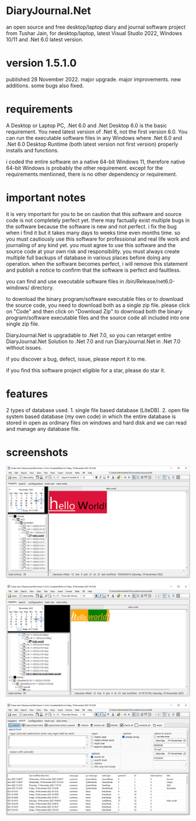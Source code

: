 # DiaryJournal.Net
 an open source and free desktop/laptop diary and journal software project from Tushar Jain, for desktop/laptop, latest Visual Studio 2022, Windows 10/11 and .Net 6.0 latest version.

# version 1.5.1.0
published 28 November 2022. major upgrade. major improvements. new additions. some bugs also fixed.

# requirements
A Desktop or Laptop PC, .Net 6.0 and .Net Desktop 6.0 is the basic requirement. You need latest version of .Net 6, not the first version 6.0. You can run the executable software files in any Windows where .Net 6.0 and .Net 6.0 Desktop Runtime (both latest version not first version) properly installs and functions.

i coded the entire software on a native 64-bit Windows 11, therefore native 64-bit Windows is probably the other requirement. except for the requirements mentioned, there is no other dependency or requirement.

# important notes
it is very important for you to be on caution that this software and source code is not completely perfect yet. there may factually exist multiple bugs in the software because the software is new and not perfect. i fix the bug when i find it but it takes many days to weeks time even months time. so you must cautiously use this software for professional and real life work and journaling of any kind yet. you must agree to use this software and the source code at your own risk and responsibility. you must always create multiple full backups of database in various places before doing any operation. when the software becomes perfect, i will remove this statement and publish a notice to confirm that the software is perfect and faultless.

you can find and use executable software files in /bin/Release/net6.0-windows/ directory.

to download the binary program/software executable files or to download the source code, you need to download both as a single zip file. please click on "Code" and then click on "Download Zip" to download both the binary program/software executable files and the source code all included into one single zip file.

DiaryJournal.Net is upgradable to .Net 7.0, so you can retarget entire DiaryJournal.Net Solution to .Net 7.0 and run DiaryJournal.Net in .Net 7.0 without issues.

if you discover a bug, defect, issue, please report it to me.

if you find this software project eligible for a star, please do star it.

# features
2 types of database used. 1. single file based database (LiteDB). 2. open file system based database (my own code) in which the entire database is stored in open as ordinary files on windows and hard disk and we can read and manage any database file.

# screenshots
![Alt text](/screenshot4.png?raw=false "DiaryJournal.Net screenshot")

![Alt text](/screenshot5.png?raw=false "DiaryJournal.Net screenshot")

![Alt text](/screenshot6.png?raw=false "DiaryJournal.Net screenshot")



